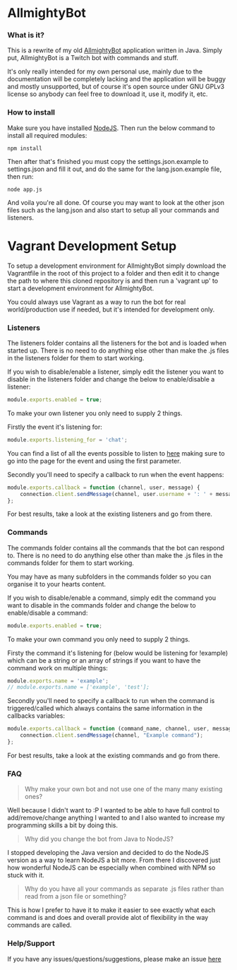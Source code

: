 AllmightyBot
====================================

### What is it?
This is a rewrite of my old [AllmightyBot](https://github.com/RyanTheAllmighty/AllmightyBot---Java) application written in Java. Simply put, AllmightyBot is a Twitch bot with commands and stuff.

It's only really intended for my own personal use, mainly due to the documentation will be completely lacking and the application will be buggy and mostly unsupported, but of course it's open source
under GNU GPLv3 license so anybody can feel free to download it, use it, modify it, etc.

### How to install
Make sure you have installed [NodeJS](https://nodejs.org/). Then run the below command to install all required modules:

```
npm install
```

Then after that's finished you must copy the settings.json.example to settings.json and fill it out, and do the same for the lang.json.example file, then run:

```
node app.js
```

And voila you're all done. Of course you may want to look at the other json files such as the lang.json and also start to setup all your commands and listeners.

# Vagrant Development Setup
To setup a development environment for AllmightyBot simply download the Vagrantfile in the root of this project to a folder and then edit it to change the path to where this cloned repository is and
then run a 'vagrant up' to start a development environment for AllmightyBot.

You could always use Vagrant as a way to run the bot for real world/production use if needed, but it's intended for development only.

### Listeners
The listeners folder contains all the listeners for the bot and is loaded when started up. There is no need to do anything else other than make the .js files in the listeners folder for them to start
working.

If you wish to disable/enable a listener, simply edit the listener you want to disable in the listeners folder and change the below to enable/disable a listener:

```javascript
module.exports.enabled = true;
```

To make your own listener you only need to supply 2 things.

Firstly the event it's listening for:

```javascript
module.exports.listening_for = 'chat';
```

You can find a list of all the events possible to listen to [here](http://www.tmijs.org/docs/Events.html) making sure to go into the page for the event and using the first parameter.

Secondly you'll need to specify a callback to run when the event happens:

```javascript
module.exports.callback = function (channel, user, message) {
    connection.client.sendMessage(channel, user.username + ': ' + message);
};
```

For best results, take a look at the existing listeners and go from there.

### Commands
The commands folder contains all the commands that the bot can respond to. There is no need to do anything else other than make the .js files in the commands folder for them to start working.

You may have as many subfolders in the commands folder so you can organise it to your hearts content.

If you wish to disable/enable a command, simply edit the command you want to disable in the commands folder and change the below to enable/disable a command:

```javascript
module.exports.enabled = true;
```

To make your own command you only need to supply 2 things.

Firsty the command it's listening for (below would be listening for !example) which can be a string or an array of strings if you want to have the command work on multiple things:

```javascript
module.exports.name = 'example';
// module.exports.name = ['example', 'test'];
```

Secondly you'll need to specify a callback to run when the command is triggered/called which always contains the same information in the callbacks variables:

```javascript
module.exports.callback = function (command_name, channel, user, message) {
    connection.client.sendMessage(channel, "Example command");
};
```

For best results, take a look at the existing commands and go from there.

### FAQ
> Why make your own bot and not use one of the many many existing ones?

Well because I didn't want to :P I wanted to be able to have full control to add/remove/change anything I wanted to and I also wanted to increase my programming skills a bit by doing this.

> Why did you change the bot from Java to NodeJS?

I stopped developing the Java version and decided to do the NodeJS version as a way to learn NodeJS a bit more. From there I discovered just how wonderful NodeJS can be especially when combined with
NPM so stuck with it.

> Why do you have all your commands as separate .js files rather than read from a json file or something?

This is how I prefer to have it to make it easier to see exactly what each command is and does and overall provide alot of flexibility in the way commands are called.

### Help/Support
If you have any issues/questions/suggestions, please make an issue [here](https://github.com/RyanTheAllmighty/AllmightyBot/issues)
